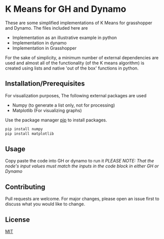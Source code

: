 # K Means for GH and Dynamo

These are some simplified implementations of K Means for grasshopper and Dynamo. The files included here are 
- Implementation as an illustrative example in python
- Implementation in dynamo 
- Implementation in Grasshopper

For the sake of simplicity, a minimum number of external dependencies are used and almost all of the functionality (of the K means algorithm) is created using lists and native 'out of the box' functions in python.

## Installation/Prerequisites

For visualization purposes, The following external packages are used 
- Numpy (to generate a list only, not for processing)
- Matplotlib (For visualizing graphs)

Use the package manager [pip](https://pip.pypa.io/en/stable/) to install packages.

```bash
pip install numpy
pip install matplotlib
```

## Usage

Copy paste the code into GH or dynamo to run it 
_PLEASE NOTE: That the node's input values must match the inputs in the code block in either GH or Dynamo_


## Contributing
Pull requests are welcome. For major changes, please open an issue first to discuss what you would like to change.


## License
[MIT](https://choosealicense.com/licenses/mit/)

